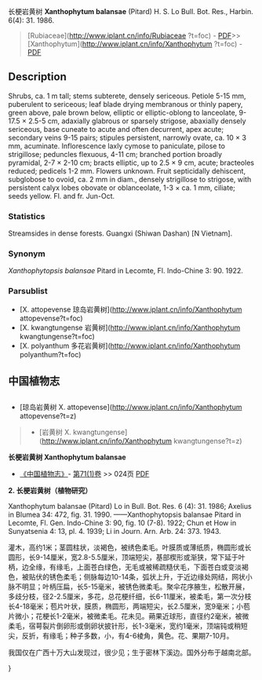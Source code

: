 长梗岩黄树 **Xanthophytum balansae** (Pitard) H. S. Lo Bull. Bot. Res., Harbin. 6(4): 31. 1986.

> [Rubiaceae](http://www.iplant.cn/info/Rubiaceae ?t=foc) - [PDF](http://iplant.cn/foc/pdf/Rubiaceae.pdf)>>[Xanthophytum](http://www.iplant.cn/info/Xanthophytum ?t=foc) - [PDF](http://www.iplant.cn/foc/pdf/Xanthophytum.pdf)

## Description

Shrubs, ca. 1 m tall; stems subterete, densely sericeous. Petiole 5-15 mm, puberulent to sericeous; leaf blade drying membranous or thinly papery, green above, pale brown below, elliptic or elliptic-oblong to lanceolate, 9-17.5 × 2.5-5 cm, adaxially glabrous or sparsely strigose, abaxially densely sericeous, base cuneate to acute and often decurrent, apex acute; secondary veins 9-15 pairs; stipules persistent, narrowly ovate, ca. 10 × 3 mm, acuminate. Inflorescence laxly cymose to paniculate, pilose to strigillose; peduncles flexuous, 4-11 cm; branched portion broadly pyramidal, 2-7 × 2-10 cm; bracts elliptic, up to 2.5 × 9 cm, acute; bracteoles reduced; pedicels 1-2 mm. Flowers unknown. Fruit septicidally dehiscent, subglobose to ovoid, ca. 2 mm in diam., densely strigillose to strigose, with persistent calyx lobes obovate or oblanceolate, 1-3 × ca. 1 mm, ciliate; seeds yellow. Fl. and fr. Jun-Oct.

### Statistics
Streamsides in dense forests. Guangxi (Shiwan Dashan) [N Vietnam].

### Synonym
*Xanthophytopsis balansae* Pitard in Lecomte, Fl. Indo-Chine 3: 90. 1922.

### Parsublist

* [X.  attopevense  琼岛岩黄树](http://www.iplant.cn/info/Xanthophytum attopevense?t=foc)
* [X.  kwangtungense  岩黄树](http://www.iplant.cn/info/Xanthophytum kwangtungense?t=foc)
* [X.  polyanthum  多花岩黄树](http://www.iplant.cn/info/Xanthophytum polyanthum?t=foc)

## 中国植物志

## 
* [琼岛岩黄树  X.  attopevense](http://www.iplant.cn/info/Xanthophytum attopevense?t=z)
> * [岩黄树  X.  kwangtungense](http://www.iplant.cn/info/Xanthophytum kwangtungense?t=z)

**长梗岩黄树 Xanthophytum balansae**

* [《中国植物志》](http://www.iplant.cn/frps)- [第71(1)卷](http://www.iplant.cn/frps/vol/71(1)) >> 024页 [PDF](http://www.iplant.cn/frps/pdf/71(1)/024a.PDF)

**2. 长梗岩黄树（植物研究）**

Xanthophytum balansae (Pitard) Lo in Bull. Bot. Res. 6 (4): 31. 1986; Axelius in Blumea 34: 472, fig. 31. 1990. ——Xanthophytopsis balansae Pitard in Lecomte, Fl. Gen. Indo-Chine 3: 90, fig. 10 (7-8). 1922; Chun et How in Sunyatsenia 4: 13, pl. 4. 1939; Li in Journ. Arn. Arb. 24: 373. 1943.

灌木，高约1米；茎圆柱状，淡褐色，被绣色柔毛。叶膜质或薄纸质，椭圆形或长圆形，长9-14厘米，宽2.8-5.5厘米，顶端短尖，基部楔形或渐狭，常下延于叶柄，边全缘，有缘毛，上面苍白绿色，无毛或被稀疏糙伏毛，下面苍白或变淡褐色，被贴伏的锈色柔毛；侧脉每边10-14条，弧状上升，于近边缘处网结，网状小脉不明显；叶柄压扁，长5-15毫米，被锈色微柔毛。聚伞花序腋生，松散开展，多歧分枝，径2-2.5厘米，多花，总花梗纤细，长6-11厘米，被柔毛，第一次分枝长4-18毫米；苞片叶状，膜质，椭圆形，两端短尖，长2.5厘米，宽9毫米；小苞片微小；花梗长1-2毫米，被微柔毛。花未见。蒴果近球形，直径约2毫米，被微柔毛，宿萼裂片倒卵形或倒卵状披针形，长1-3毫米，宽约1毫米，顶端钝或稍短尖，反折，有缘毛；种子多数，小，有4-6棱角，黄色。花、果期7-10月。

我国仅在广西十万大山发现过，很少见；生于密林下溪边。国外分布于越南北部。

}